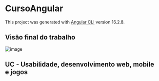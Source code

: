 # CursoAngular

This project was generated with [Angular CLI](https://github.com/angular/angular-cli) version 16.2.8.

## Visão final do trabalho
![image](https://github.com/pyhpaulo/angular_project/assets/90566724/12f8b1fa-a4e2-4e72-a992-c3da41bb83f5)


## UC - Usabilidade, desenvolvimento web, mobile e jogos


